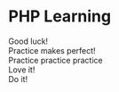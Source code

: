 # PHP Learning  
Good luck!  
Practice makes perfect!  
Practice practice practice  
Love it!  
Do it!
